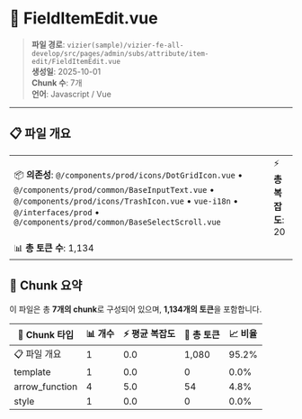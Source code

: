 # 📄 FieldItemEdit.vue

> **파일 경로**: `vizier(sample)/vizier-fe-all-develop/src/pages/admin/subs/attribute/item-edit/FieldItemEdit.vue`  
> **생성일**: 2025-10-01  
> **Chunk 수**: 7개  
> **언어**: Javascript / Vue
---





## 📋 파일 개요

| | |
|--|--|
| 📦 **의존성**: `@/components/prod/icons/DotGridIcon.vue` • `@/components/prod/common/BaseInputText.vue` • `@/components/prod/icons/TrashIcon.vue` • `vue-i18n` • `@/interfaces/prod` • `@/components/prod/common/BaseSelectScroll.vue` | ⚡ **총 복잡도**: 20 |
| 📊 **총 토큰 수**: 1,134 |  |






## 🧩 Chunk 요약

이 파일은 총 **7개의 chunk**로 구성되어 있으며, **1,134개의 토큰**을 포함합니다.

| 🧩 Chunk 타입 | 📊 개수 | ⚡ 평균 복잡도 | 📝 총 토큰 | 📈 비율 |
|---------------|--------|-------------|----------|--------|
| 📋 파일 개요 | 1 | 0.0 | 1,080 | 95.2% |
| template | 1 | 0.0 | 0 | 0.0% |
| arrow_function | 4 | 5.0 | 54 | 4.8% |
| style | 1 | 0.0 | 0 | 0.0% |

